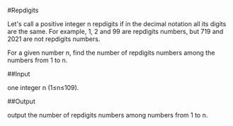 #Repdigits

Let's call a positive integer n repdigits if in the decimal notation all its digits are the same. For example, 1, 2 and 99 are repdigits numbers, but 719 and 2021 are not repdigits numbers.

For a given number n, find the number of repdigits numbers among the numbers from 1 to n.

##Input

one integer n (1≤n≤109).

##Output

output the number of repdigits numbers among numbers from 1 to n.